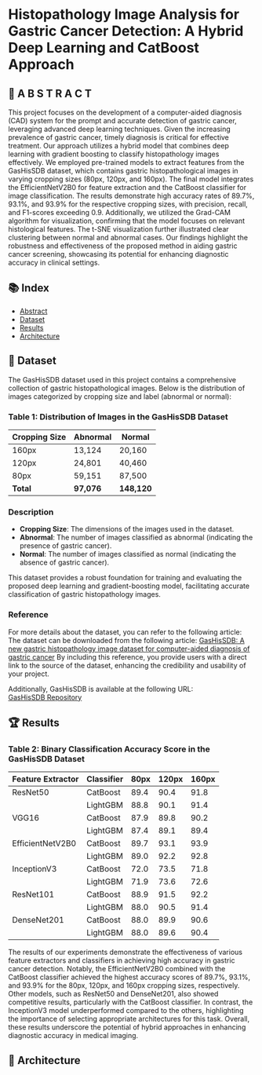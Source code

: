# Histopathology Image Analysis for Gastric Cancer Detection: A Hybrid Deep Learning and CatBoost Approach

## 📜 A B S T R A C T
This project focuses on the development of a computer-aided diagnosis (CAD) system for the prompt and accurate detection of gastric cancer, leveraging advanced deep learning techniques. Given the increasing prevalence of gastric cancer, timely diagnosis is critical for effective treatment. Our approach utilizes a hybrid model that combines deep learning with gradient boosting to classify histopathology images effectively. We employed pre-trained models to extract features from the GasHisSDB dataset, which contains gastric histopathological images in varying cropping sizes (80px, 120px, and 160px). The final model integrates the EfficientNetV2B0 for feature extraction and the CatBoost classifier for image classification.
The results demonstrate high accuracy rates of 89.7%, 93.1%, and 93.9% for the respective cropping sizes, with precision, recall, and F1-scores exceeding 0.9. Additionally, we utilized the Grad-CAM algorithm for visualization, confirming that the model focuses on relevant histological features. The t-SNE visualization further illustrated clear clustering between normal and abnormal cases. Our findings highlight the robustness and effectiveness of the proposed method in aiding gastric cancer screening, showcasing its potential for enhancing diagnostic accuracy in clinical settings.

## 📚 Index
- [Abstract](#-a-b-s-t-r-a-c-t)
- [Dataset](#-dataset)
- [Results](#-results)
- [Architecture](#-Architecture)

##  📁 Dataset
The GasHisSDB dataset used in this project contains a comprehensive collection of gastric histopathological images. Below is the distribution of images categorized by cropping size and label (abnormal or normal):

### Table 1: Distribution of Images in the GasHisSDB Dataset

| Cropping Size | Abnormal | Normal  |
|---------------|----------|---------|
| 160px        | 13,124   | 20,160  |
| 120px        | 24,801   | 40,460  |
| 80px         | 59,151   | 87,500  |
| **Total**    | **97,076** | **148,120** |

### Description

- **Cropping Size**: The dimensions of the images used in the dataset.
- **Abnormal**: The number of images classified as abnormal (indicating the presence of gastric cancer).
- **Normal**: The number of images classified as normal (indicating the absence of gastric cancer).

This dataset provides a robust foundation for training and evaluating the proposed deep learning and gradient-boosting model, facilitating accurate classification of gastric histopathology images.

### Reference
For more details about the dataset, you can refer to the following article:
The dataset can be downloaded from the following article:
[GasHisSDB: A new gastric histopathology image dataset for computer-aided diagnosis of gastric cancer](https://www.sciencedirect.com/science/article/abs/pii/S0010482521010015)
By including this reference, you provide users with a direct link to the source of the dataset, enhancing the credibility and usability of your project.

Additionally, GasHisSDB is available at the following URL:  
[GasHisSDB Repository](https://gitee.com/neuhwm/GasHisSDB.git)


## 🏆 Results

### Table 2: Binary Classification Accuracy Score in the GasHisSDB Dataset

| Feature Extractor      | Classifier | 80px | 120px | 160px |
|------------------------|------------|------|-------|-------|
| ResNet50               | CatBoost   | 89.4 | 90.4  | 91.8  |
|                        | LightGBM   | 88.8 | 90.1  | 91.4  |
| VGG16                  | CatBoost   | 87.9 | 89.8  | 90.2  |
|                        | LightGBM   | 87.4 | 89.1  | 89.4  |
| EfficientNetV2B0      | CatBoost   | 89.7 | 93.1  | 93.9  |
|                        | LightGBM   | 89.0 | 92.2  | 92.8  |
| InceptionV3           | CatBoost   | 72.0 | 73.5  | 71.8  |
|                        | LightGBM   | 71.9 | 73.6  | 72.6  |
| ResNet101              | CatBoost   | 88.9 | 91.5  | 92.2  |
|                        | LightGBM   | 88.0 | 90.5  | 91.4  |
| DenseNet201            | CatBoost   | 88.0 | 89.9  | 90.6  |
|                        | LightGBM   | 88.0 | 89.6  | 90.4  |

The results of our experiments demonstrate the effectiveness of various feature extractors and classifiers in achieving high accuracy in gastric cancer detection. Notably, the EfficientNetV2B0 combined with the CatBoost classifier achieved the highest accuracy scores of 89.7%, 93.1%, and 93.9% for the 80px, 120px, and 160px cropping sizes, respectively. Other models, such as ResNet50 and DenseNet201, also showed competitive results, particularly with the CatBoost classifier. In contrast, the InceptionV3 model underperformed compared to the others, highlighting the importance of selecting appropriate architectures for this task. Overall, these results underscore the potential of hybrid approaches in enhancing diagnostic accuracy in medical imaging.


##  📁 Architecture
